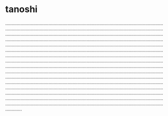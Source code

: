 # tanoshi

.............................................................................................................................................................................................................................................................................................................................................................................................................................................................................................................................................................................................................................................................................................................................................................................................................................................................................................................................................................................................................................................................................................................................................................................................................................................................................................................................................................................................................................................................................................................................................................................................................................................................................................................................................................................................................................................................................................................................................................................................................................................................................